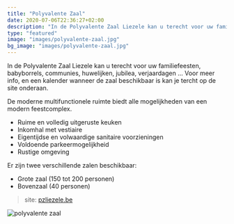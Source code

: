```yaml
---
title: "Polyvalente Zaal"
date: 2020-07-06T22:36:27+02:00
description: "In de Polyvalente Zaal Liezele kan u terecht voor uw familiefeesten, babyborrels, communies, huwelijken, jubilea, verjaardagen ..."
type: "featured"
image: "images/polyvalente-zaal.jpg"
bg_image: "images/polyvalente-zaal.jpg"
---
```

In de Polyvalente Zaal Liezele kan u terecht voor uw familiefeesten, babyborrels, communies, huwelijken, jubilea, verjaardagen ... Voor meer info, en een kalender wanneer de zaal beschikbaar is kan je tercht op de site onderaan.

De moderne multifunctionele ruimte biedt alle mogelijkheden van een modern feestcomplex.
- Ruime en volledig uitgeruste keuken
- Inkomhal met vestiaire
- Eigentijdse en volwaardige sanitaire voorzieningen
- Voldoende parkeermogelijkheid
- Rustige omgeving

Er zijn twee verschillende zalen beschikbaar:
- Grote zaal (150 tot 200 personen)
- Bovenzaal (40 personen)

> site: [pzliezele.be](https://www.pzliezele.be)

![polyvalente zaal](/images/polyvalente-zaal-2.jpg)
